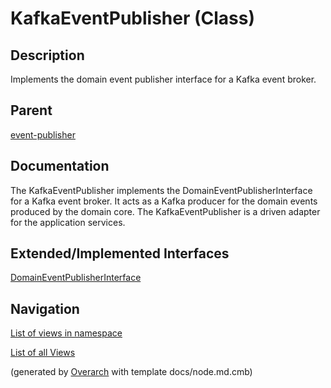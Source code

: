 
# KafkaEventPublisher (Class)
## Description
Implements the domain event publisher interface for a Kafka event broker.

## Parent
[event-publisher](../../../../../../software-development/architecture/blueprint/clean-architecture/adapter/event-publisher.md)

## Documentation
The KafkaEventPublisher implements the DomainEventPublisherInterface for a Kafka event broker.
It acts as a Kafka producer for the domain events produced by the domain core.
The KafkaEventPublisher is a driven adapter for the application services.

## Extended/Implemented Interfaces
[DomainEventPublisherInterface](../../../../../../software-development/architecture/blueprint/clean-architecture/application/domain-event-publisher-interface.md)


## Navigation
[List of views in namespace](./views-in-namespace.md)

[List of all Views](../../../../../../views.md)


(generated by [Overarch](https://github.com/soulspace-org/overarch) with template docs/node.md.cmb)
